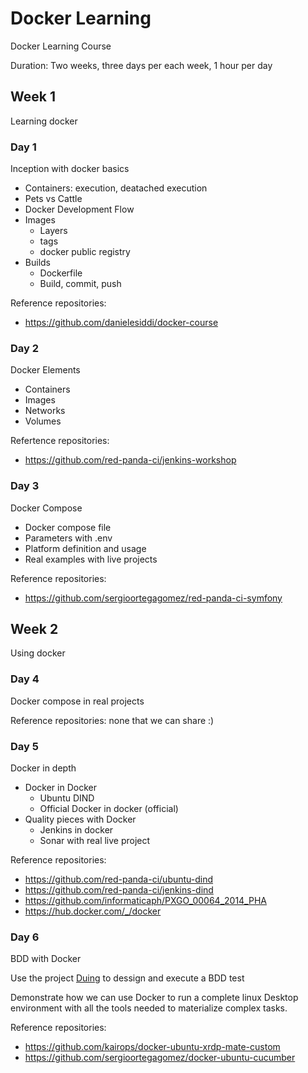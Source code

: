 # Docker Learning

Docker Learning Course

Duration: Two weeks, three days per each week, 1 hour per day

## Week 1

Learning docker

### Day 1

Inception with docker basics

- Containers: execution, deatached execution
- Pets vs Cattle
- Docker Development Flow
- Images
  - Layers
  - tags
  - docker public registry
- Builds
  - Dockerfile
  - Build, commit, push

Reference repositories:

- https://github.com/danielesiddi/docker-course

### Day 2

Docker Elements

- Containers
- Images
- Networks
- Volumes

Refertence repositories:

- https://github.com/red-panda-ci/jenkins-workshop

### Day 3

Docker Compose

- Docker compose file
- Parameters with .env
- Platform definition and usage
- Real examples with live projects

Reference repositories:

- https://github.com/sergioortegagomez/red-panda-ci-symfony

## Week 2

Using docker

### Day 4

Docker compose in real projects

Reference repositories: none that we can share :)

### Day 5

Docker in depth

- Docker in Docker
  - Ubuntu DIND
  - Official Docker in docker (official)
- Quality pieces with Docker
  - Jenkins in docker
  - Sonar with real live project

Reference repositories:

- https://github.com/red-panda-ci/ubuntu-dind
- https://github.com/red-panda-ci/jenkins-dind
- https://github.com/informaticaph/PXGO_00064_2014_PHA
- https://hub.docker.com/_/docker

### Day 6

BDD with Docker

Use the project [Duing](https://github.com/kairops/docker-ubuntu-xrdp-mate-custom/tree/master/duing) to dessign and execute a BDD test

Demonstrate how we can use Docker to run a complete linux Desktop environment with all the tools needed to materialize complex tasks.

Reference repositories:

- https://github.com/kairops/docker-ubuntu-xrdp-mate-custom
- https://github.com/sergioortegagomez/docker-ubuntu-cucumber
